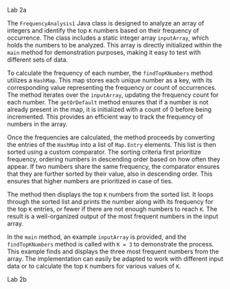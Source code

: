 Lab 2a

The `FrequencyAnalysis1` Java class is designed to analyze an array of integers and identify the top `K` numbers based on their frequency of occurrence. The class includes a static integer array `inputArray`, which holds the numbers to be analyzed. This array is directly initialized within the `main` method for demonstration purposes, making it easy to test with different sets of data.

To calculate the frequency of each number, the `findTopKNumbers` method utilizes a `HashMap`. This map stores each unique number as a key, with its corresponding value representing the frequency or count of occurrences. The method iterates over the `inputArray`, updating the frequency count for each number. The `getOrDefault` method ensures that if a number is not already present in the map, it is initialized with a count of 0 before being incremented. This provides an efficient way to track the frequency of numbers in the array.

Once the frequencies are calculated, the method proceeds by converting the entries of the `HashMap` into a list of `Map.Entry` elements. This list is then sorted using a custom comparator. The sorting criteria first prioritize frequency, ordering numbers in descending order based on how often they appear. If two numbers share the same frequency, the comparator ensures that they are further sorted by their value, also in descending order. This ensures that higher numbers are prioritized in case of ties.

The method then displays the top `K` numbers from the sorted list. It loops through the sorted list and prints the number along with its frequency for the top `K` entries, or fewer if there are not enough numbers to reach `K`. The result is a well-organized output of the most frequent numbers in the input array.

In the `main` method, an example `inputArray` is provided, and the `findTopKNumbers` method is called with `K = 3` to demonstrate the process. This example finds and displays the three most frequent numbers from the array. The implementation can easily be adapted to work with different input data or to calculate the top `K` numbers for various values of `K`.



Lab 2b


